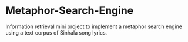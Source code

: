 # Metaphor-Search-Engine
Information retrieval mini project to implement a metaphor search engine using a text corpus of Sinhala song lyrics.
